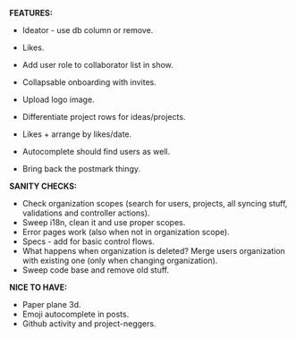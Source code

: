 __FEATURES:__
 * Ideator - use db column or remove.
 * Likes.
 * Add user role to collaborator list in show.
 
 * Collapsable onboarding with invites.
 * Upload logo image.
 * Differentiate project rows for ideas/projects. 
 * Likes + arrange by likes/date.
 * Autocomplete should find users as well.
 * Bring back the postmark thingy.
 
__SANITY CHECKS:__
 * Check organization scopes (search for users, projects, all syncing stuff, validations and controller actions).
 * Sweep i18n, clean it and use proper scopes.
 * Error pages work (also when not in organization scope).
 * Specs - add for basic control flows.
 * What happens when organization is deleted? Merge users organization with existing one (only when changing organization).
 * Sweep code base and remove old stuff.
 
__NICE TO HAVE:__
 * Paper plane 3d.
 * Emoji autocomplete in posts.
 * Github activity and project-neggers.
